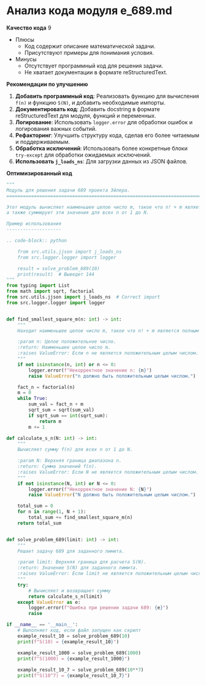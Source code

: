 # Анализ кода модуля e_689.md

**Качество кода**
9
-  Плюсы
    - Код содержит описание математической задачи.
    - Присутствуют примеры для понимания условия.
-  Минусы
    - Отсутствует программный код для решения задачи.
    - Не хватает документации в формате reStructuredText.

**Рекомендации по улучшению**

1.  **Добавить программный код**: Реализовать функцию для вычисления `f(n)` и функцию `S(N)`, и добавить необходимые импорты.
2.  **Документировать код**: Добавить docstring в формате reStructuredText для модуля, функций и переменных.
3.  **Логирование**: Использовать `logger.error` для обработки ошибок и логирования важных событий.
4.  **Рефакторинг**: Улучшить структуру кода, сделав его более читаемым и поддерживаемым.
5.  **Обработка исключений**: Использовать более конкретные блоки `try-except` для обработки ожидаемых исключений.
6.  **Использовать `j_loads_ns`**: Для загрузки данных из JSON файлов.

**Оптимизированный код**

```python
"""
Модуль для решения задачи 689 проекта Эйлера.
=========================================================================================

Этот модуль вычисляет наименьшее целое число m, такое что n! + m является полным квадратом,
а также суммирует эти значения для всех n от 1 до N.

Пример использования
--------------------

.. code-block:: python

    from src.utils.jjson import j_loads_ns
    from src.logger.logger import logger

    result = solve_problem_689(10)
    print(result)  # Выведет 144
"""
from typing import List
from math import sqrt, factorial
from src.utils.jjson import j_loads_ns  # Correct import
from src.logger.logger import logger


def find_smallest_square_m(n: int) -> int:
    """
    Находит наименьшее целое число m, такое что n! + m является полным квадратом.

    :param n: Целое положительное число.
    :return: Наименьшее целое число m.
    :raises ValueError: Если n не является положительным целым числом.
    """
    if not isinstance(n, int) or n <= 0:
        logger.error(f"Некорректное значение n: {n}")
        raise ValueError("n должно быть положительным целым числом.")

    fact_n = factorial(n)
    m = 0
    while True:
        sum_val = fact_n + m
        sqrt_sum = sqrt(sum_val)
        if sqrt_sum == int(sqrt_sum):
            return m
        m += 1

def calculate_s_n(N: int) -> int:
    """
    Вычисляет сумму f(n) для всех n от 1 до N.

    :param N: Верхняя граница диапазона n.
    :return: Сумма значений f(n).
    :raises ValueError: Если N не является положительным целым числом.
    """
    if not isinstance(N, int) or N <= 0:
        logger.error(f"Некорректное значение N: {N}")
        raise ValueError("N должно быть положительным целым числом.")

    total_sum = 0
    for n in range(1, N + 1):
        total_sum += find_smallest_square_m(n)
    return total_sum


def solve_problem_689(limit: int) -> int:
    """
    Решает задачу 689 для заданного лимита.

    :param limit: Верхняя граница для расчета S(N).
    :return: Значение S(N) для заданного лимита.
    :raises ValueError: Если limit не является положительным целым числом.
    """
    try:
        # Вычисляет и возвращает сумму
        return calculate_s_n(limit)
    except ValueError as e:
        logger.error(f"Ошибка при решении задачи 689: {e}")
        raise

if __name__ == '__main__':
    # Выполняет код, если файл запущен как скрипт
    example_result_10 = solve_problem_689(10)
    print(f"S(10) = {example_result_10}")

    example_result_1000 = solve_problem_689(1000)
    print(f"S(1000) = {example_result_1000}")
    
    example_result_10_7 = solve_problem_689(10**7)
    print(f"S(10^7) = {example_result_10_7}")
```